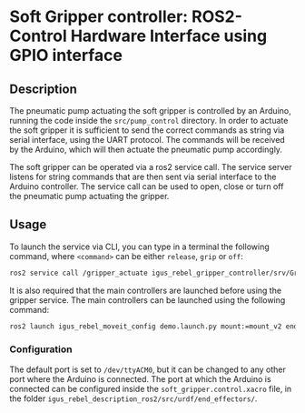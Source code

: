 # Soft Gripper controller: ROS2-Control Hardware Interface using GPIO interface

## Description

The pneumatic pump actuating the soft gripper is controlled by an Arduino, running the code inside the `src/pump_control` directory.
In order to actuate the soft gripper it is sufficient to send the correct commands as string via serial interface, using the UART protocol.
The commands will be received by the Arduino, which will then actuate the pneumatic pump accordingly. 

The soft gripper can be operated via a ros2 service call. The service server listens for string commands that are then sent via serial 
interface to the Arduino controller. The service call can be used to open, close or turn off the pneumatic pump actuating the gripper.

## Usage

To launch the service via CLI, you can type in a terminal the following command, where `<command>` can be either `release`, `grip` or `off`:

```bash
ros2 service call /gripper_actuate igus_rebel_gripper_controller/srv/GripperActuation "{command: '<command>'}"
```

It is also required that the main controllers are launched before using the gripper service. The main controllers can be launched 
using the following command:

```bash
ros2 launch igus_rebel_moveit_config demo.launch.py mount:=mount_v2 end_effector:=soft_gripper load_base:=true camera:=realsense
```

### Configuration

The default port is set to `/dev/ttyACM0`, but it can be changed to any other port where the Arduino is connected.
The port at which the Arduino is connected can be configured inside the `soft_gripper.control.xacro` file, in the folder
`igus_rebel_description_ros2/src/urdf/end_effectors/`. 